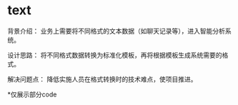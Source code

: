 # text
背景介绍： 业务上需要将不同格式的文本数据（如聊天记录等），进入智能分析系统。

设计思路： 将不同格式数据转换为标准化模板，再将根据模板生成系统需要的格式。

解决问题点： 降低实施人员在格式转换时的技术难点，使项目推进。

*仅展示部分code

